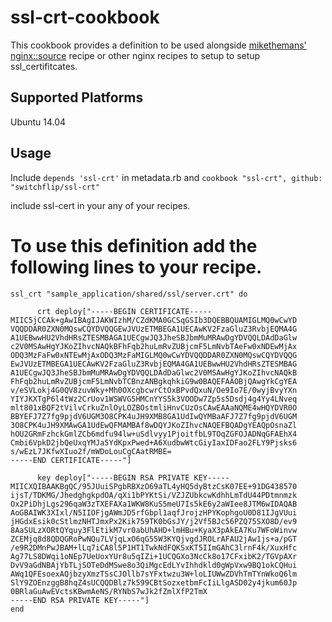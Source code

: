 # ssl-crt-cookbook

This cookbook provides a definition to be used alongside [mikethemans'](https://github.com/miketheman) [nginx::source](https://github.com/miketheman/nginx/blob/master/recipes/source.rb) recipe or other nginx recipes to setup to setup ssl_certifitcates.

## Supported Platforms

Ubuntu 14.04

## Usage

Include `depends 'ssl-crt'` in metadata.rb
and
`cookbook "ssl-crt", github: "switchflip/ssl-crt"`


include ssl-cert in your any of your recipes.

# To use this definition add the following lines to your recipe.

```
ssl_crt "sample_application/shared/ssl/server.crt" do

	  crt deploy["-----BEGIN CERTIFICATE-----
MIIC5jCCAk+gAwIBAgIJAKWIzhM/CZdKMA0GCSqGSIb3DQEBBQUAMIGLMQ0wCwYD
VQQDDAR0ZXN0MQswCQYDVQQGEwJVUzETMBEGA1UECAwKV2FzaGluZ3RvbjEQMA4G
A1UEBwwHU2VhdHRsZTESMBAGA1UECgwJQ3JheSBJbmMuMRAwDgYDVQQLDAdDaGlw
c2V0MSAwHgYJKoZIhvcNAQkBFhFqb2huLmRvZUBjcmF5LmNvbTAeFw0xNDEwMjAx
ODQ3MzFaFw0xNTEwMjAxODQ3MzFaMIGLMQ0wCwYDVQQDDAR0ZXN0MQswCQYDVQQG
EwJVUzETMBEGA1UECAwKV2FzaGluZ3RvbjEQMA4GA1UEBwwHU2VhdHRsZTESMBAG
A1UECgwJQ3JheSBJbmMuMRAwDgYDVQQLDAdDaGlwc2V0MSAwHgYJKoZIhvcNAQkB
FhFqb2huLmRvZUBjcmF5LmNvbTCBnzANBgkqhkiG9w0BAQEFAAOBjQAwgYkCgYEA
v/eSVLokj4G0QV8zuvWky+Mh0OXcgbcwrCtOxBPvdQxuN/Oe9Io7E/0wyjBvyYXn
YIYJKXTgP6l4tWz2CrUov1WSWVG5HMCnYYS5k3VOODw7Zp5s5Dsdj4g4Yy4LNveq
mlt801xBQF2tVilvCrkuZnlOyLOZBOstmliHnvCUzOsCAwEAAaNQME4wHQYDVR0O
BBYEFJ7Z7fg9pjdV6UGM3O8CPK4uJH9XMB8GA1UdIwQYMBaAFJ7Z7fg9pjdV6UGM
3O8CPK4uJH9XMAwGA1UdEwQFMAMBAf8wDQYJKoZIhvcNAQEFBQADgYEAQpOsnaZl
hOU2GRmFzhckGmlZCb6mdfu94lw+uSdlvyy1PjoitfbL9TOqZGFOJADNqGFAEhX4
Cmbi6VpkD2jbQeUxqYMJa5YdKpxPwed+A6XudbwWtcGiyIaxIDFao2FLY9Pjsks6
s/wEzL7JKfwXIuo2f/mWDoLouCgCAatRMBE=
-----END CERTIFICATE-----"]

	  key deploy["-----BEGIN RSA PRIVATE KEY-----
MIICXQIBAAKBgQC/95JUuiSPgbRBXzO69aTL4yHQ5dyBtzCsK07EE+91DG438570
ijsT/TDKMG/JhedghgkpdOA/qXi1bPYKtSi/VZJZUbkcwKdhhLmTdU44PDtmnmzk
Ox2PiDhjLgs296qaW3zTXEFAXa1WKW8KuS5meU7Is5kE6y2aWIee8JTM6wIDAQAB
AoGBAIWK3XIxl/N5IIOFjgAWmJD5rfGbpl1aqfJrojzHPYKophgoU0D81IJgVUui
jHGdxEsik0cStlmzNHTJmxPx2Kik759TK0bGsJY/j2Vf5BJc56PZQ75SXO8D/ev9
8AaSULzXORtQYquy3FlEtikM7vr0abUhAHD+lmHBu+KyaX3pAkEA7Ku7WFoWinvw
ZCEMjq8d8QDQGRoPwNQu7LVjqLxO6qG55W3KYQjvgdJROLrAFAU2jAw1js+a/pGT
/e9R2DMnPwJBAM+lLq7iCA8l5P1HT1TwkNdFQKSxKT5IImGAhC3lrnF4k/XuxHfc
Ag77LS8DWqi1oNEp7UeUoxYUr8u5qIZi+1UCQGXo3NcCk8o17CFxibK2/TGVpAXr
DvV9aGdNBAjYbTLjSOTeDdMSwe8o3QiMgcEdLYvIhhdkld0gWpVxw9BQ1okCQHui
AWq1QFEsoexAQjbzyXmzTSsCJOllb7sYFxtwzu3W+loLIUWwZDVhTmTYnWkoQ6lm
SlY9ZOEnzggB8hqZ4sUCQQDBlz7k599CBtSozxetbmFcIiLlgASD02y4jkum60Jp
0BRlaGuAwEVctsKBwmAeNS/RYNbS7wJk2fZmlXfP2TmX
-----END RSA PRIVATE KEY-----"]
end
```	